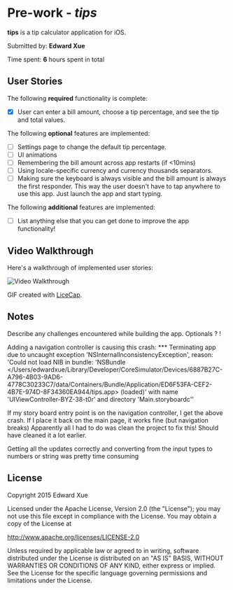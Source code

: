 # Pre-work - *tips*

**tips** is a tip calculator application for iOS.

Submitted by: **Edward Xue**

Time spent: **6** hours spent in total

## User Stories

The following **required** functionality is complete:
* [x] User can enter a bill amount, choose a tip percentage, and see the tip and total values.

The following **optional** features are implemented:
* [ ] Settings page to change the default tip percentage.
* [ ] UI animations
* [ ] Remembering the bill amount across app restarts (if <10mins)
* [ ] Using locale-specific currency and currency thousands separators.
* [ ] Making sure the keyboard is always visible and the bill amount is always the first responder. This way the user doesn't have to tap anywhere to use this app. Just launch the app and start typing.

The following **additional** features are implemented:

- [ ] List anything else that you can get done to improve the app functionality!

## Video Walkthrough 

Here's a walkthrough of implemented user stories:

<img src='http://i.imgur.com/mVesrls.gifv' title='Video Walkthrough' width='' alt='Video Walkthrough' />

GIF created with [LiceCap](http://www.cockos.com/licecap/).

## Notes

Describe any challenges encountered while building the app.
Optionals ? !

Adding a navigation controller is causing this crash: 
*** Terminating app due to uncaught exception 'NSInternalInconsistencyException', reason: 'Could not load NIB in bundle: 'NSBundle </Users/edwardxue/Library/Developer/CoreSimulator/Devices/6887B27C-A796-4B03-9AD6-4778C30233C7/data/Containers/Bundle/Application/ED6F53FA-CEF2-4B7E-974D-8F34360EA944/tips.app> (loaded)' with name 'UIViewController-BYZ-38-t0r' and directory 'Main.storyboardc''

If my story board entry point is on the navigation controller, I get the above crash. If I place it back on the main page, it works fine (but navigation breaks)
Apparently all I had to do was clean the project to fix this! Should have cleaned it a lot earlier. 

Getting all the updates correctly and converting from the input types to numbers or string was pretty time consuming

## License

Copyright 2015 Edward Xue

Licensed under the Apache License, Version 2.0 (the "License");
you may not use this file except in compliance with the License.
You may obtain a copy of the License at

http://www.apache.org/licenses/LICENSE-2.0

Unless required by applicable law or agreed to in writing, software
distributed under the License is distributed on an "AS IS" BASIS,
WITHOUT WARRANTIES OR CONDITIONS OF ANY KIND, either express or implied.
See the License for the specific language governing permissions and
limitations under the License.